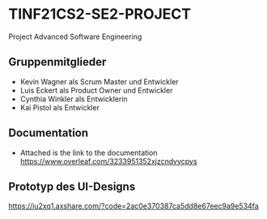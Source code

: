 # TINF21CS2-SE2-PROJECT
Project Advanced Software Engineering

## Gruppenmitglieder
- Kevin Wagner als Scrum Master und Entwickler
- Luis Eckert als Product Owner und Entwickler
- Cynthia Winkler als Entwicklerin
- Kai Pistol als Entwickler

## Documentation
- Attached is the link to the documentation
  https://www.overleaf.com/3233951352xjzcndvycpys

## Prototyp des UI-Designs
https://iu2xq1.axshare.com/?code=2ac0e370387ca5dd8e67eec9a9e534fa
